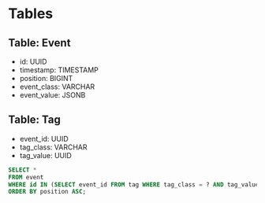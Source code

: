 # Tables

## Table: Event

* id: UUID
* timestamp: TIMESTAMP
* position: BIGINT
* event_class: VARCHAR
* event_value: JSONB

## Table: Tag

* event_id: UUID
* tag_class: VARCHAR
* tag_value: UUID

```sql
SELECT *
FROM event
WHERE id IN (SELECT event_id FROM tag WHERE tag_class = ? AND tag_value = ?)
ORDER BY position ASC;
```